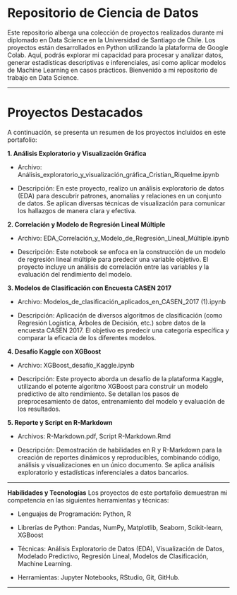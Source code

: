 # Repositorio de Ciencia de Datos
Este repositorio alberga una colección de proyectos realizados durante mi diplomado en Data Science en la Universidad de Santiago de Chile. Los proyectos están desarrollados en Python utilizando la plataforma de Google Colab. Aquí, podrás explorar mi capacidad para procesar y analizar datos, generar estadísticas descriptivas e inferenciales, así como aplicar modelos de Machine Learning en casos prácticos. Bienvenido a mi repositorio de trabajo en Data Science.

---
# Proyectos Destacados

A continuación, se presenta un resumen de los proyectos incluidos en este portafolio:

**1. Análisis Exploratorio y Visualización Gráfica** 
  - Archivo: Análisis_exploratorio_y_visualización_gráfica_Cristian_Riquelme.ipynb

  - Descripción: En este proyecto, realizo un análisis exploratorio de datos (EDA) para descubrir patrones, anomalías y relaciones en un conjunto de datos. Se aplican diversas técnicas de visualización para comunicar los hallazgos de manera clara y efectiva.

**2. Correlación y Modelo de Regresión Lineal Múltiple**
  - Archivo: EDA_Correlación_y_Modelo_de_Regresión_Lineal_Múltiple.ipynb

  - Descripción: Este notebook se enfoca en la construcción de un modelo de regresión lineal múltiple para predecir una variable objetivo. El proyecto incluye un análisis de correlación entre las variables y la evaluación del rendimiento del modelo.

**3. Modelos de Clasificación con Encuesta CASEN 2017**
  - Archivo: Modelos_de_clasificación_aplicados_en_CASEN_2017 (1).ipynb

  - Descripción: Aplicación de diversos algoritmos de clasificación (como Regresión Logística, Árboles de Decisión, etc.) sobre datos de la encuesta CASEN 2017. El objetivo es predecir una categoría específica y comparar la eficacia de los diferentes modelos.

**4. Desafío Kaggle con XGBoost**
  - Archivo: XGBoost_desafío_Kaggle.ipynb

  - Descripción: Este proyecto aborda un desafío de la plataforma Kaggle, utilizando el potente algoritmo XGBoost para construir un modelo predictivo de alto rendimiento. Se detallan los pasos de preprocesamiento de datos, entrenamiento del modelo y evaluación de los resultados.

**5. Reporte y Script en R-Markdown**
  - Archivos: R-Markdown.pdf, Script R-Markdown.Rmd

  - Descripción: Demostración de habilidades en R y R-Markdown para la creación de reportes dinámicos y reproducibles, combinando código, análisis y visualizaciones en un único documento. Se aplica análisis exploratorio y estadísticas inferenciales a datos bancarios.

---

**Habilidades y Tecnologías**
Los proyectos de este portafolio demuestran mi competencia en las siguientes herramientas y técnicas:

  - Lenguajes de Programación: Python, R

  - Librerías de Python: Pandas, NumPy, Matplotlib, Seaborn, Scikit-learn, XGBoost

  - Técnicas: Análisis Exploratorio de Datos (EDA), Visualización de Datos, Modelado Predictivo, Regresión Lineal, Modelos de Clasificación, Machine Learning.

  - Herramientas: Jupyter Notebooks, RStudio, Git, GitHub.

---
